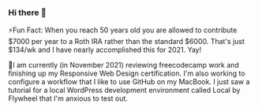 ### Hi there 👋

<!--
**Sturke/Sturke** is a ✨ _special_ ✨ repository because its `README.md` (this file) appears on your GitHub profile.

Here are some ideas to get you started:

- 🔭 I’m currently working on ...
- 🌱 I’m currently learning ...
- 👯 I’m looking to collaborate on ...
- 🤔 I’m looking for help with ...
- 💬 Ask me about ...
- 📫 How to reach me: ...
- 😄 Pronouns: ...
- ⚡ Fun fact: ...
-->
⚡Fun Fact: When you reach 50 years old you are allowed to contribute $7000 per year to a Roth IRA rather than the standard $6000. That's just $134/wk and I have nearly accomplished this for 2021. Yay!

🔭I am currently (in November 2021) reviewing freecodecamp work and finishing up my Responsive Web Design certification. I'm also working to configure a workflow that I like to use GitHub on my MacBook. I just saw a tutorial for a local WordPress development environment called Local by Flywheel that I'm anxious to test out.





